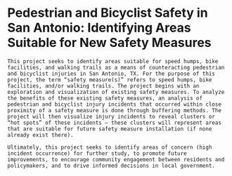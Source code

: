 # Pedestrian and Bicyclist Safety in San Antonio: Identifying Areas Suitable for New Safety Measures

    This project seeks to identify areas suitable for speed humps, bike facilities, and walking trails as a means of counteracting pedestrian and bicyclist injuries in San Antonio, TX. For the purpose of this project, the term “safety measure(s)” refers to speed humps, bike facilities, and/or walking trails. The project begins with an exploration and visualization of existing safety measures. To analyze the benefits of these existing safety measures, an analysis of pedestrian and bicyclist injury incidents that occurred within close proximity of a safety measure is done through buffering methods. The project will then visualize injury incidents to reveal clusters or “hot spots” of these incidents – these clusters will represent areas that are suitable for future safety measure installation (if none already exist there).

    Ultimately, this project seeks to identify areas of concern (high incident occurrence) for further study, to promote future improvements, to encourage community engagement between residents and policymakers, and to drive informed decisions in local government.

